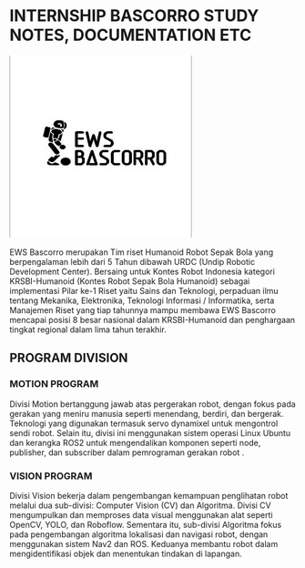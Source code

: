 # INTERNSHIP BASCORRO STUDY NOTES, DOCUMENTATION ETC

![alt text](assets/image-3.png)

EWS Bascorro merupakan Tim riset Humanoid Robot Sepak Bola yang berpengalaman lebih dari 5 Tahun dibawah URDC (Undip Robotic Development Center). Bersaing untuk Kontes Robot Indonesia kategori KRSBI-Humanoid (Kontes Robot Sepak Bola Humanoid) sebagai implementasi Pilar ke-1 Riset yaitu Sains dan Teknologi, perpaduan ilmu tentang Mekanika, Elektronika, Teknologi Informasi / Informatika, serta Manajemen Riset yang tiap tahunnya mampu membawa EWS Bascorro mencapai posisi 8 besar nasional dalam KRSBI-Humanoid dan penghargaan tingkat regional dalam lima tahun terakhir.

## PROGRAM DIVISION

### MOTION PROGRAM

Divisi Motion bertanggung jawab atas pergerakan robot, dengan fokus pada
gerakan yang meniru manusia seperti menendang, berdiri, dan bergerak.
Teknologi yang digunakan termasuk servo dynamixel untuk mengontrol sendi
robot. Selain itu, divisi ini menggunakan sistem operasi Linux Ubuntu dan
kerangka ROS2 untuk mengendalikan komponen seperti node, publisher, dan
subscriber dalam pemrograman gerakan robot .

### VISION PROGRAM

Divisi Vision bekerja dalam pengembangan kemampuan penglihatan robot
melalui dua sub-divisi: Computer Vision (CV) dan Algoritma. Divisi CV
mengumpulkan dan memproses data visual menggunakan alat seperti OpenCV,
YOLO, dan Roboflow. Sementara itu, sub-divisi Algoritma fokus pada
pengembangan algoritma lokalisasi dan navigasi robot, dengan menggunakan
sistem Nav2 dan ROS. Keduanya membantu robot dalam mengidentifikasi objek
dan menentukan tindakan di lapangan.
